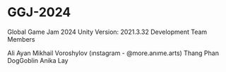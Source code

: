 # GGJ-2024
Global Game Jam 2024
Unity Version: 2021.3.32
Development Team Members

Ali Ayan
Mikhail Voroshylov (ınstagram - @more.anıme.arts)
Thang Phan 
DogGoblin
Anika Lay
